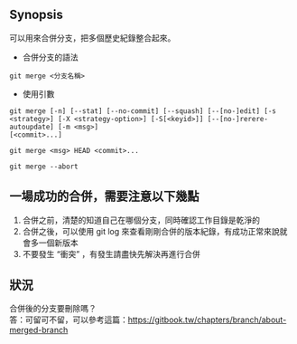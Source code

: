 ## Synopsis

可以用來合併分支，把多個歷史紀錄整合起來。

- 合併分支的語法

```
git merge <分支名稱>
```

- 使用引數

```
git merge [-n] [--stat] [--no-commit] [--squash] [--[no-]edit] [-s <strategy>] [-X <strategy-option>] [-S[<keyid>]] [--[no-]rerere-autoupdate] [-m <msg>]
[<commit>...]

git merge <msg> HEAD <commit>...

git merge --abort
```

## 一場成功的合併，需要注意以下幾點

1. 合併之前，清楚的知道自己在哪個分支，同時確認工作目錄是乾淨的
2. 合併之後，可以使用 git log 來查看剛剛合併的版本紀錄，有成功正常來說就會多一個新版本
3. 不要發生 “衝突” ，有發生請盡快先解決再進行合併

## 狀況

合併後的分支要刪除嗎？  
答：可留可不留，可以參考這篇：https://gitbook.tw/chapters/branch/about-merged-branch
